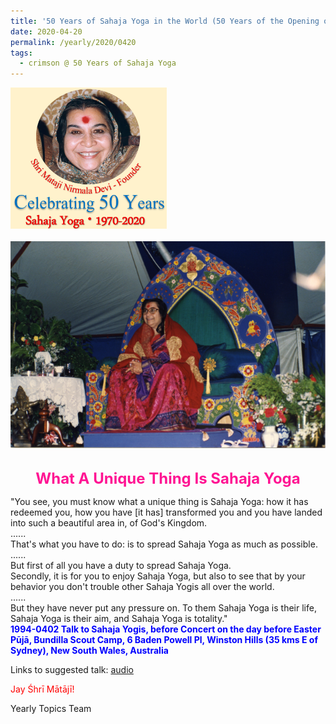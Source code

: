 ```yaml
---
title: '50 Years of Sahaja Yoga in the World (50 Years of the Opening of the Sahasrāra Chakra), Post 13'
date: 2020-04-20
permalink: /yearly/2020/0420
tags:
  - crimson @ 50 Years of Sahaja Yoga
---
```


<div style="text-align: left"><img src="/images/Celebrating50YearsSahajaYoga.png" width="250" /></div><br>

<div style="text-align: center"><img src="/images/image403.png" /></div>

<br>
<p style="color:DeepPink; text-align:center">
<font size="+2"><b>What A Unique Thing Is Sahaja Yoga</b><br></font>
</p>

<p>
"You see, you must know what a unique thing is Sahaja Yoga: how it has redeemed you, how you have [it has] transformed you and you have landed into such a beautiful area in, of God's Kingdom.<br>
......<br>
That's what you have to do: is to spread Sahaja Yoga as much as possible.<br>
......<br>
But first of all you have a duty to spread Sahaja Yoga.<br>
Secondly, it is for you to enjoy Sahaja Yoga, but also to see that by your behavior you don't trouble other Sahaja Yogis all over the world.<br>
......<br>
But they have never put any pressure on. To them Sahaja Yoga is their life, Sahaja Yoga is their aim, and Sahaja Yoga is totality."<br>
<font color="blue"><b>1994-0402 Talk to Sahaja Yogis, before Concert on the day before Easter Pūjā, Bundilla Scout Camp, 6 Baden Powell Pl, Winston Hills (35 kms E of Sydney), New South Wales, Australia</b></font><br>
</p>

Links to suggested talk: <a href="https://soundcloud.com/nirmala-vidya-portal/1994-04-02-talk-before-concert"> audio</a><br>

<p style="color:red;">Jay Śhrī Mātājī!<br></p>

Yearly Topics Team